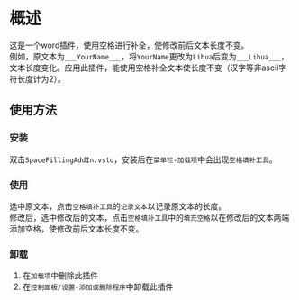 # 概述
这是一个word插件，使用空格进行补全，使修改前后文本长度不变。  
例如，原文本为`___YourName___`，将`YourName`更改为`Lihua`后变为`___Lihua___`，文本长度变化。应用此插件，能使用空格补全文本使长度不变（汉字等非ascii字符长度计为2）。  

## 使用方法
### 安装
双击`SpaceFillingAddIn.vsto`，安装后在`菜单栏-加载项`中会出现`空格填补工具`。  
### 使用
选中原文本，点击`空格填补工具`的`记录文本`以记录原文本的长度。  
修改后，选中修改后的文本，点击`空格填补工具`中的`填充空格`以在修改后的文本两端添加空格，使修改前后文本长度不变。
### 卸载
1. 在`加载项`中删除此插件
2. 在`控制面板/设置-添加或删除程序`中卸载此插件
